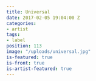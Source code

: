 ```yaml
---
title: Universal
date: 2017-02-05 19:04:00 Z
categories:
- artist
tags:
- label
position: 113
image: "/uploads/universal.jpg"
is-featured: true
is-front: true
is-artist-featured: true
---
```


